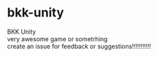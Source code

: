 # bkk-unity
BKK Unity</br>
very awesome game or sometrhing</br>
create an issue for feedback or suggestions!!!!!!!!!!!
